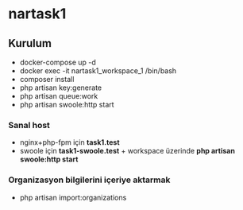 # nartask1

## Kurulum
- docker-compose up -d
- docker exec -it nartask1_workspace_1 /bin/bash
- composer install
- php artisan key:generate
- php artisan queue:work
- php artisan swoole:http start
### Sanal host
- nginx+php-fpm için **task1.test**
- swoole için **task1-swoole.test** + workspace üzerinde **php artisan swoole:http start**

### Organizasyon bilgilerini içeriye aktarmak
- php artisan import:organizations

